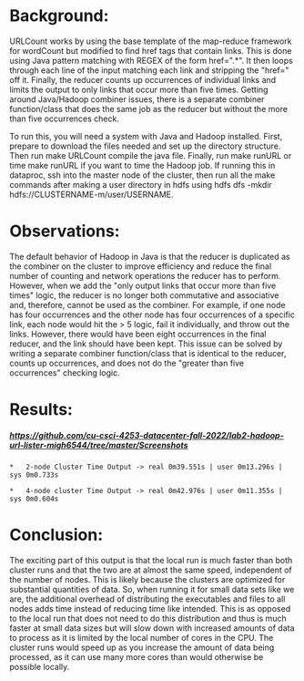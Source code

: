 # Background:
URLCount works by using the base template of the map-reduce framework for wordCount but modified to find href tags that contain links.
This is done using Java pattern matching with REGEX of the form href=\".*\".
It then loops through each line of the input matching each link and stripping the "href=" off it.
Finally, the reducer counts up occurrences of individual links and limits the output to only links that occur more than five times.
Getting around Java/Hadoop combiner issues, there is a separate combiner function/class that does the same job as the reducer but without the more than five occurrences check.

To run this, you will need a system with Java and Hadoop installed.
First, prepare to download the files needed and set up the directory structure.
Then run make URLCount compile the java file.
Finally, run make runURL or time make runURL if you want to time the Hadoop job.
If running this in dataproc, ssh into the master node of the cluster, then run all the make commands after making a user directory in hdfs using hdfs dfs -mkdir hdfs://CLUSTERNAME-m/user/USERNAME.

# Observations:
The default behavior of Hadoop in Java is that the reducer is duplicated as the combiner on the cluster to improve efficiency and reduce the final number of counting and network operations the reducer has to perform.
However, when we add the "only output links that occur more than five times" logic, the reducer is no longer both commutative and associative and, therefore, cannot be used as the combiner.
For example, if one node has four occurrences and the other node has four occurrences of a specific link, each node would hit the > 5 logic, fail it individually, and throw out the links.
However, there would have been eight occurrences in the final reducer, and the link should have been kept.
This issue can be solved by writing a separate combiner function/class that is identical to the reducer, counts up occurrences, and does not do the "greater than five occurrences" checking logic.

# Results:
##### https://github.com/cu-csci-4253-datacenter-fall-2022/lab2-hadoop-url-lister-migh6544/tree/master/Screenshots

	*	2-node Cluster Time Output -> real 0m39.551s | user 0m13.296s | sys 0m0.733s

	*	4-node cluster Time Output -> real 0m42.976s | user 0m11.355s | sys 0m0.604s

# Conclusion:
The exciting part of this output is that the local run is much faster than both cluster runs and that the two are at almost the same speed, independent of the number of nodes.
This is likely because the clusters are optimized for substantial quantities of data.
So, when running it for small data sets like we are, the additional overhead of distributing the executables and files to all nodes adds time instead of reducing time like intended.
This is as opposed to the local run that does not need to do this distribution and thus is much faster at small data sizes but will slow down with increased amounts of data to process as it is limited by the local number of cores in the CPU.
The cluster runs would speed up as you increase the amount of data being processed, as it can use many more cores than would otherwise be possible locally.
